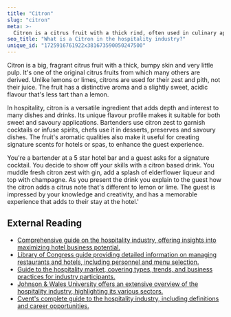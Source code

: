 ```yaml
---
title: "Citron"
slug: "citron"
meta: >-
  Citron is a citrus fruit with a thick rind, often used in culinary applications for its zest and aromatic qualities, enhancing dishes and beverages in restaurants and bars.
seo_title: "What is a Citron in the hospitality industry?"
unique_id: "1725916761922x381673590050247500"
---
```


Citron is a big, fragrant citrus fruit with a thick, bumpy skin and very little pulp. It's one of the original citrus fruits from which many others are derived. Unlike lemons or limes, citrons are used for their zest and pith, not their juice. The fruit has a distinctive aroma and a slightly sweet, acidic flavour that's less tart than a lemon.

In hospitality, citron is a versatile ingredient that adds depth and interest to many dishes and drinks. Its unique flavour profile makes it suitable for both sweet and savoury applications. Bartenders use citron zest to garnish cocktails or infuse spirits, chefs use it in desserts, preserves and savoury dishes. The fruit's aromatic qualities also make it useful for creating signature scents for hotels or spas, to enhance the guest experience.

You're a bartender at a 5 star hotel bar and a guest asks for a signature cocktail. You decide to show off your skills with a citron based drink. You muddle fresh citron zest with gin, add a splash of elderflower liqueur and top with champagne. As you present the drink you explain to the guest how the citron adds a citrus note that's different to lemon or lime. The guest is impressed by your knowledge and creativity, and has a memorable experience that adds to their stay at the hotel.'

## External Reading

- [Comprehensive guide on the hospitality industry, offering insights into maximizing hotel business potential.](https://www.siteminder.com/r/hospitality-industry/)
- [Library of Congress guide providing detailed information on managing restaurants and hotels, including personnel and menu selection.](https://guides.loc.gov/hospitality-restaurants-hotels/history/manuals)
- [Guide to the hospitality market, covering types, trends, and business practices for industry participants.](https://www.biscred.com/guides/hospitality)
- [Johnson & Wales University offers an extensive overview of the hospitality industry, highlighting its various sectors.](https://online.jwu.edu/blog/your-comprehensive-guide-hospitality-industry/)
- [Cvent's complete guide to the hospitality industry, including definitions and career opportunities.](https://www.cvent.com/en/blog/hospitality/what-is-the-hospitality-industry)